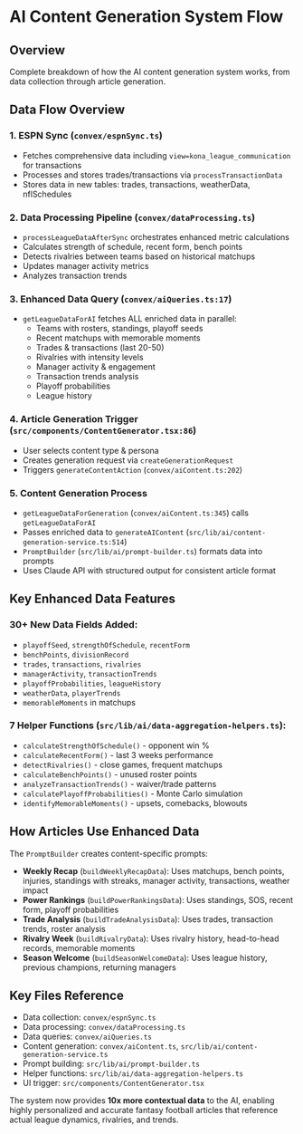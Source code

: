 # AI Content Generation System Flow

## Overview
Complete breakdown of how the AI content generation system works, from data collection through article generation.

## Data Flow Overview

### 1. ESPN Sync (`convex/espnSync.ts`)
- Fetches comprehensive data including `view=kona_league_communication` for transactions
- Processes and stores trades/transactions via `processTransactionData`
- Stores data in new tables: trades, transactions, weatherData, nflSchedules

### 2. Data Processing Pipeline (`convex/dataProcessing.ts`)
- `processLeagueDataAfterSync` orchestrates enhanced metric calculations
- Calculates strength of schedule, recent form, bench points
- Detects rivalries between teams based on historical matchups
- Updates manager activity metrics
- Analyzes transaction trends

### 3. Enhanced Data Query (`convex/aiQueries.ts:17`)
- `getLeagueDataForAI` fetches ALL enriched data in parallel:
  - Teams with rosters, standings, playoff seeds
  - Recent matchups with memorable moments
  - Trades & transactions (last 20-50)
  - Rivalries with intensity levels
  - Manager activity & engagement
  - Transaction trends analysis
  - Playoff probabilities
  - League history

### 4. Article Generation Trigger (`src/components/ContentGenerator.tsx:86`)
- User selects content type & persona
- Creates generation request via `createGenerationRequest`
- Triggers `generateContentAction` (`convex/aiContent.ts:202`)

### 5. Content Generation Process
- `getLeagueDataForGeneration` (`convex/aiContent.ts:345`) calls `getLeagueDataForAI`
- Passes enriched data to `generateAIContent` (`src/lib/ai/content-generation-service.ts:514`)
- `PromptBuilder` (`src/lib/ai/prompt-builder.ts`) formats data into prompts
- Uses Claude API with structured output for consistent article format

## Key Enhanced Data Features

### 30+ New Data Fields Added:
- `playoffSeed`, `strengthOfSchedule`, `recentForm`
- `benchPoints`, `divisionRecord`
- `trades`, `transactions`, `rivalries`
- `managerActivity`, `transactionTrends`
- `playoffProbabilities`, `leagueHistory`
- `weatherData`, `playerTrends`
- `memorableMoments` in matchups

### 7 Helper Functions (`src/lib/ai/data-aggregation-helpers.ts`):
- `calculateStrengthOfSchedule()` - opponent win %
- `calculateRecentForm()` - last 3 weeks performance
- `detectRivalries()` - close games, frequent matchups
- `calculateBenchPoints()` - unused roster points
- `analyzeTransactionTrends()` - waiver/trade patterns
- `calculatePlayoffProbabilities()` - Monte Carlo simulation
- `identifyMemorableMoments()` - upsets, comebacks, blowouts

## How Articles Use Enhanced Data

The `PromptBuilder` creates content-specific prompts:

- **Weekly Recap** (`buildWeeklyRecapData`): Uses matchups, bench points, injuries, standings with streaks, manager activity, transactions, weather impact
- **Power Rankings** (`buildPowerRankingsData`): Uses standings, SOS, recent form, playoff probabilities
- **Trade Analysis** (`buildTradeAnalysisData`): Uses trades, transaction trends, roster analysis
- **Rivalry Week** (`buildRivalryData`): Uses rivalry history, head-to-head records, memorable moments
- **Season Welcome** (`buildSeasonWelcomeData`): Uses league history, previous champions, returning managers

## Key Files Reference
- Data collection: `convex/espnSync.ts`
- Data processing: `convex/dataProcessing.ts`
- Data queries: `convex/aiQueries.ts`
- Content generation: `convex/aiContent.ts`, `src/lib/ai/content-generation-service.ts`
- Prompt building: `src/lib/ai/prompt-builder.ts`
- Helper functions: `src/lib/ai/data-aggregation-helpers.ts`
- UI trigger: `src/components/ContentGenerator.tsx`

The system now provides **10x more contextual data** to the AI, enabling highly personalized and accurate fantasy football articles that reference actual league dynamics, rivalries, and trends.
